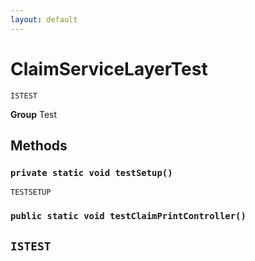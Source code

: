 ```yaml
---
layout: default
---
```

# ClaimServiceLayerTest

`ISTEST`



**Group** Test

## Methods
### `private static void testSetup()`

`TESTSETUP`
### `public static void testClaimPrintController()`

`ISTEST`
---
